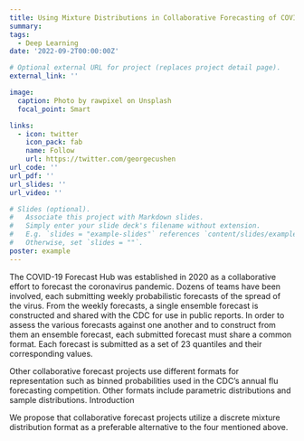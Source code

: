 ```yaml
---
title: Using Mixture Distributions in Collaborative Forecasting of COVID-19
summary: 
tags:
  - Deep Learning
date: '2022-09-2T00:00:00Z'

# Optional external URL for project (replaces project detail page).
external_link: ''

image:
  caption: Photo by rawpixel on Unsplash
  focal_point: Smart

links:
  - icon: twitter
    icon_pack: fab
    name: Follow
    url: https://twitter.com/georgecushen
url_code: ''
url_pdf: ''
url_slides: ''
url_video: ''

# Slides (optional).
#   Associate this project with Markdown slides.
#   Simply enter your slide deck's filename without extension.
#   E.g. `slides = "example-slides"` references `content/slides/example-slides.md`.
#   Otherwise, set `slides = ""`.
poster: example
---
```


The COVID-19 Forecast Hub was established in 2020 as a collaborative
effort to forecast the coronavirus pandemic. Dozens of teams have been
involved, each submitting weekly probabilistic forecasts of the spread of
the virus. From the weekly forecasts, a single ensemble forecast is
constructed and shared with the CDC for use in public reports. In order to
assess the various forecasts against one another and to construct from
them an ensemble forecast, each submitted forecast must share a
common format. Each forecast is submitted as a set of 23 quantiles and
their corresponding values.

Other collaborative forecast projects use different formats for
representation such as binned probabilities used in the CDC’s annual flu
forecasting competition. Other formats include parametric distributions
and sample distributions.
Introduction

We propose that collaborative forecast projects utilize a
discrete mixture distribution format as a preferable alternative to
the four mentioned above.
